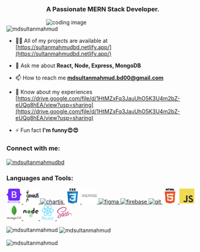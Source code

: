 <h3 align="center">A Passionate MERN Stack Developer.</h3>
<img align="right" alt="coding image" width="400" src="https://res.cloudinary.com/dtdlizh8h/image/upload/v1756356113/growtika-9WnjxT1NCoY-unsplash_glvd91.jpg">
<p align="left"> <img src="https://komarev.com/ghpvc/?username=mdsultanmahmud&label=Profile%20views&color=0e75b6&style=flat" alt="mdsultanmahmud" /> </p>


- 👨‍💻 All of my projects are available at [https://sultanmahmudbd.netlify.app/](https://sultanmahmudbd.netlify.app/)

- 💬 Ask me about **React, Node, Express, MongoDB**

- 📫 How to reach me **mdsultanmahmud.bd00@gmail.com**

- 📄 Know about my experiences [https://drive.google.com/file/d/1HtMZxFq3JauUhO5K3U4m2bZ-eUQg8hEA/view?usp=sharing](https://drive.google.com/file/d/1HtMZxFq3JauUhO5K3U4m2bZ-eUQg8hEA/view?usp=sharing)

- ⚡ Fun fact **I'm funny😍😍**

<h3 align="left">Connect with me:</h3>
<p align="left">
<a href="https://linkedin.com/in/mdsultanmahmudbd" target="blank"><img align="center" src="https://raw.githubusercontent.com/rahuldkjain/github-profile-readme-generator/master/src/images/icons/Social/linked-in-alt.svg" alt="mdsultanmahmudbd" height="30" width="40" /></a>
</p>

<h3 align="left">Languages and Tools:</h3>
<p align="left"> <a href="https://getbootstrap.com" target="_blank" rel="noreferrer"> <img src="https://raw.githubusercontent.com/devicons/devicon/master/icons/bootstrap/bootstrap-plain-wordmark.svg" alt="bootstrap" width="40" height="40"/> </a> <a href="https://canvasjs.com" target="_blank" rel="noreferrer"> <img src="https://raw.githubusercontent.com/Hardik0307/Hardik0307/master/assets/canvasjs-charts.svg" alt="canvasjs" width="40" height="40"/> </a> <a href="https://www.chartjs.org" target="_blank" rel="noreferrer"> <img src="https://www.chartjs.org/media/logo-title.svg" alt="chartjs" width="40" height="40"/> </a> <a href="https://www.w3schools.com/css/" target="_blank" rel="noreferrer"> <img src="https://raw.githubusercontent.com/devicons/devicon/master/icons/css3/css3-original-wordmark.svg" alt="css3" width="40" height="40"/> </a> <a href="https://expressjs.com" target="_blank" rel="noreferrer"> <img src="https://raw.githubusercontent.com/devicons/devicon/master/icons/express/express-original-wordmark.svg" alt="express" width="40" height="40"/> </a> <a href="https://www.figma.com/" target="_blank" rel="noreferrer"> <img src="https://www.vectorlogo.zone/logos/figma/figma-icon.svg" alt="figma" width="40" height="40"/> </a> <a href="https://firebase.google.com/" target="_blank" rel="noreferrer"> <img src="https://www.vectorlogo.zone/logos/firebase/firebase-icon.svg" alt="firebase" width="40" height="40"/> </a> <a href="https://git-scm.com/" target="_blank" rel="noreferrer"> <img src="https://www.vectorlogo.zone/logos/git-scm/git-scm-icon.svg" alt="git" width="40" height="40"/> </a> <a href="https://www.w3.org/html/" target="_blank" rel="noreferrer"> <img src="https://raw.githubusercontent.com/devicons/devicon/master/icons/html5/html5-original-wordmark.svg" alt="html5" width="40" height="40"/> </a> <a href="https://developer.mozilla.org/en-US/docs/Web/JavaScript" target="_blank" rel="noreferrer"> <img src="https://raw.githubusercontent.com/devicons/devicon/master/icons/javascript/javascript-original.svg" alt="javascript" width="40" height="40"/> </a> <a href="https://www.mongodb.com/" target="_blank" rel="noreferrer"> <img src="https://raw.githubusercontent.com/devicons/devicon/master/icons/mongodb/mongodb-original-wordmark.svg" alt="mongodb" width="40" height="40"/> </a> <a href="https://nodejs.org" target="_blank" rel="noreferrer"> <img src="https://raw.githubusercontent.com/devicons/devicon/master/icons/nodejs/nodejs-original-wordmark.svg" alt="nodejs" width="40" height="40"/> </a> <a href="https://reactjs.org/" target="_blank" rel="noreferrer"> <img src="https://raw.githubusercontent.com/devicons/devicon/master/icons/react/react-original-wordmark.svg" alt="react" width="40" height="40"/> </a> <a href="https://sass-lang.com" target="_blank" rel="noreferrer"> <img src="https://raw.githubusercontent.com/devicons/devicon/master/icons/sass/sass-original.svg" alt="sass" width="40" height="40"/> </a> </p>

<p><img align="left" src="https://github-readme-stats.vercel.app/api/top-langs?username=mdsultanmahmud&show_icons=true&locale=en&layout=compact" alt="mdsultanmahmud" /></p>

<p>&nbsp;<img align="center" src="https://github-readme-stats.vercel.app/api?username=mdsultanmahmud&show_icons=true&locale=en" alt="mdsultanmahmud" /></p>

<p><img align="center" src="https://github-readme-streak-stats.herokuapp.com/?user=mdsultanmahmud&" alt="mdsultanmahmud" /></p>	
